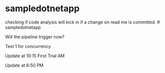 # sampledotnetapp
checking if code analysis will kick in if a change on read me is committed. # sampledotnetapp

Will the pipeline trigger now?

Test 1 for concurrency

Update at 10:15 First Trial AM

Update at 6:50 PM


